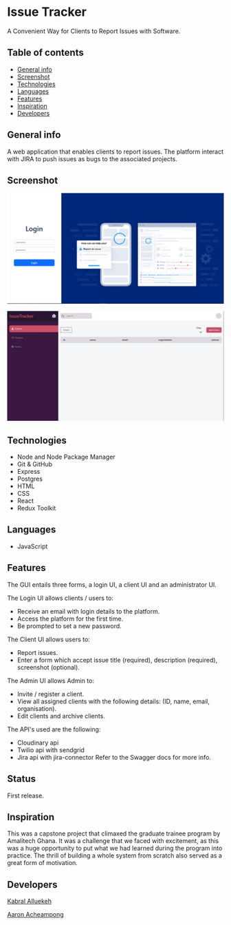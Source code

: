 # Issue Tracker

A Convenient Way for Clients to Report Issues with Software.

## Table of contents

* [General info](#general-info)
* [Screenshot](#screenshot)
* [Technologies](#technologies)
* [Languages](#languages)
* [Features](#features)
* [Inspiration](#inspiration)
* [Developers](#developers)

## General info

A web application that enables clients to report issues. The platform interact with JIRA to push issues as bugs to the associated projects.

## Screenshot

![Screenshot of Login GUI](Screenshot.png)

![Screenshot of Admin Dashboard GUI](Screenshot1.png)


## Technologies

* Node and Node Package Manager
* Git & GitHub
* Express
* Postgres
* HTML
* CSS
* React
* Redux Toolkit

## Languages

* JavaScript

## Features

The GUI entails three forms, a login UI, a client UI and an administrator UI.

The Login UI allows clients / users to:
* Receive an email with login details to the platform.
* Access the platform for the first time.
* Be prompted to set a new password.

The Client UI allows users to:
* Report issues.
* Enter a form which accept issue title (required), description (required), screenshot (optional).

The Admin UI allows Admin to:
* Invite / register a client.
* View all assigned clients with the following details: (ID, name, email, organisation).
* Edit clients and archive clients.

The API's used are the following:
* Cloudinary api
* Twilio api with sendgrid
* Jira api with jira-connector
Refer to the Swagger docs for more info.

## Status

First release.

## Inspiration

This was a capstone project that climaxed the graduate trainee program by Amalitech Ghana. It was a challenge that we faced with excitement, as this was a huge opportunity to put what we had learned during the program into practice. The thrill of building a whole system from scratch also served as a great form of motivation.

## Developers

[Kabral Alluekeh](https://github.com/Kabral12)

[Aaron Acheampong](https://github.com/Aaron-Acheampong)
